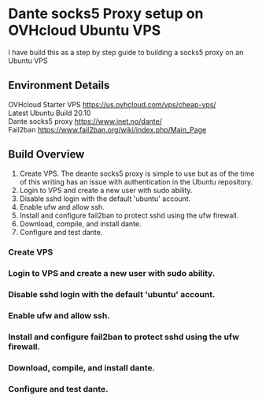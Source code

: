 # Dante socks5 Proxy setup on OVHcloud Ubuntu VPS
I have build this as a step by step guide to building a socks5 proxy on an Ubuntu VPS

## Environment Details

OVHcloud Starter VPS https://us.ovhcloud.com/vps/cheap-vps/  
Latest Ubuntu Build 20.10  
Dante socks5 proxy https://www.inet.no/dante/  
Fail2ban https://www.fail2ban.org/wiki/index.php/Main_Page  

## Build Overview

1) Create VPS. The deante socks5 proxy is simple to use but as of the time of this writing has an issue with authentication in the Ubuntu repository.
2) Login to VPS and create a new user with sudo ability. 
3) Disable sshd login with the default 'ubuntu' account.
4) Enable ufw and allow ssh.
5) Install and configure fail2ban to protect sshd using the ufw firewall.
6) Download, compile, and install dante. 
7) Configure and test dante.

### Create VPS

### Login to VPS and create a new user with sudo ability. 

### Disable sshd login with the default 'ubuntu' account.

### Enable ufw and allow ssh.

### Install and configure fail2ban to protect sshd using the ufw firewall.

### Download, compile, and install dante. 

### Configure and test dante.
